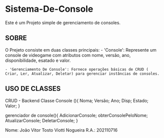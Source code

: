 # Sistema-De-Console
  Este é um Projeto simple de gerenciamento de consoles.

## SOBRE
  O Prejeto consiste em duas classes principais: 
    - 'Console': Represente um console de videogame com atributos com nome, versão, ano, disponibilidade, esatado e valor.

    - 'Gerenciamento De Console': Fornece operações básicas de CRUD ( Criar, Ler, Atualizar, Deletar) para gerenciar instâncias de consoles.
    
## USO DE CLASSES
  CRUD - Backend
  Classe Console (){
    Noma;
    Versão;
    Ano;
    Disp;
    Estado;
    Valor;
  }
  
  gerenciador de console(){
    AdicionarConsole;
    obterConsolePeloNome;
    AtualizarConsole;
    DeletarConsole;
  }
  
  

Nome: João Vitor Tosto Viotti Nogueira
R.A.: 202110716



